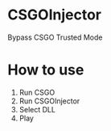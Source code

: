# CSGOInjector
Bypass CSGO Trusted Mode

# How to use
1. Run CSGO
2. Run CSGOInjector
3. Select DLL
4. Play
